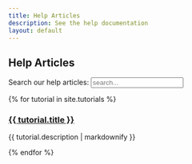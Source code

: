 ```yaml
---
title: Help Articles
description: See the help documentation
layout: default
---
```

<h2>Help Articles</h2>

<!-- Html Elements for Search -->
<div id="search-container">
Search our help articles:
<input type="text" id="search-input" placeholder="search...">
<ul id="results-container"></ul>
</div>

<!-- Script pointing to search-script.js -->
<script src="../search-script.js" type="text/javascript"></script>

<!-- Configuration -->
<script>
SimpleJekyllSearch({
  searchInput: document.getElementById('search-input'),
  resultsContainer: document.getElementById('results-container'),
  json: '/search.json'
})
</script>

{% for tutorial in site.tutorials %}
  <h3>
    <a href="{{ tutorial.url | prepend: site.baseurl}}">
      {{ tutorial.title }}
    </a>
  </h3>
  <p>{{ tutorial.description | markdownify }}</p>
{% endfor %}